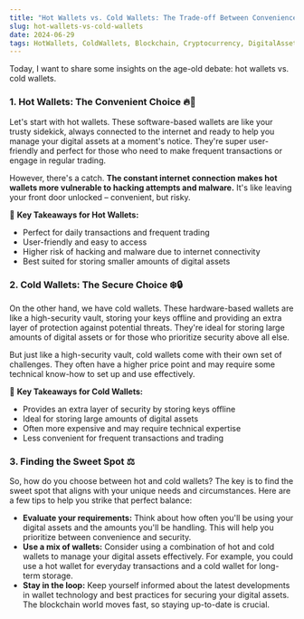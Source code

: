 ```yaml
---
title: "Hot Wallets vs. Cold Wallets: The Trade-off Between Convenience and Security ⚖️🔒"
slug: hot-wallets-vs-cold-wallets
date: 2024-06-29
tags: HotWallets, ColdWallets, Blockchain, Cryptocurrency, DigitalAssets, Security, Tradeoff
---
```


Today, I want to share some insights on the age-old debate: hot wallets vs. cold wallets. 

### 1. Hot Wallets: The Convenient Choice 🔥📱

Let's start with hot wallets. These software-based wallets are like your trusty sidekick, always connected to the internet and ready to help you manage your digital assets at a moment's notice. They're super user-friendly and perfect for those who need to make frequent transactions or engage in regular trading. 

However, there's a catch. **The constant internet connection makes hot wallets more vulnerable to hacking attempts and malware.** It's like leaving your front door unlocked – convenient, but risky. 

🔑 **Key Takeaways for Hot Wallets:**
- Perfect for daily transactions and frequent trading
- User-friendly and easy to access
- Higher risk of hacking and malware due to internet connectivity
- Best suited for storing smaller amounts of digital assets

### 2. Cold Wallets: The Secure Choice ❄️🔒

On the other hand, we have cold wallets. These hardware-based wallets are like a high-security vault, storing your keys offline and providing an extra layer of protection against potential threats. They're ideal for storing large amounts of digital assets or for those who prioritize security above all else.

But just like a high-security vault, cold wallets come with their own set of challenges. They often have a higher price point and may require some technical know-how to set up and use effectively.

🔑 **Key Takeaways for Cold Wallets:**
- Provides an extra layer of security by storing keys offline
- Ideal for storing large amounts of digital assets
- Often more expensive and may require technical expertise
- Less convenient for frequent transactions and trading

### 3. Finding the Sweet Spot ⚖️

So, how do you choose between hot and cold wallets? The key is to find the sweet spot that aligns with your unique needs and circumstances. Here are a few tips to help you strike that perfect balance:

- **Evaluate your requirements:** Think about how often you'll be using your digital assets and the amounts you'll be handling. This will help you prioritize between convenience and security.
- **Use a mix of wallets:** Consider using a combination of hot and cold wallets to manage your digital assets effectively. For example, you could use a hot wallet for everyday transactions and a cold wallet for long-term storage.
- **Stay in the loop:** Keep yourself informed about the latest developments in wallet technology and best practices for securing your digital assets. The blockchain world moves fast, so staying up-to-date is crucial.
